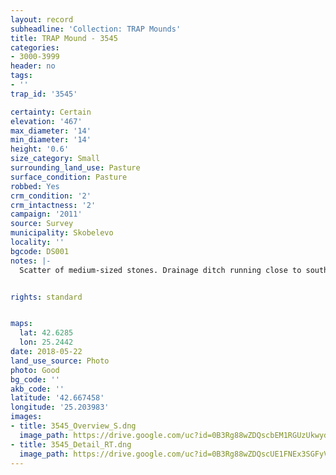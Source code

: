 ```yaml
---
layout: record
subheadline: 'Collection: TRAP Mounds'
title: TRAP Mound - 3545
categories:
- 3000-3999
header: no
tags:
- ''
trap_id: '3545'

certainty: Certain
elevation: '467'
max_diameter: '14'
min_diameter: '14'
height: '0.6'
size_category: Small
surrounding_land_use: Pasture
surface_condition: Pasture
robbed: Yes
crm_condition: '2'
crm_intactness: '2'
campaign: '2011'
source: Survey
municipality: Skobelevo
locality: ''
bgcode: DS001
notes: |-
  Scatter of medium-sized stones. Drainage ditch running close to south-west side. Damaged by agricultual activity.


rights: standard


maps:
  lat: 42.6285
  lon: 25.2442
date: 2018-05-22
land_use_source: Photo
photo: Good
bg_code: ''
akb_code: ''
latitude: '42.667458'
longitude: '25.203983'
images:
- title: 3545_Overview_S.dng
  image_path: https://drive.google.com/uc?id=0B3Rg88wZDQscbEM1RGUzUkwydnM
- title: 3545_Detail_RT.dng
  image_path: https://drive.google.com/uc?id=0B3Rg88wZDQscUE1FNEx3SGFyVW8
---
```

